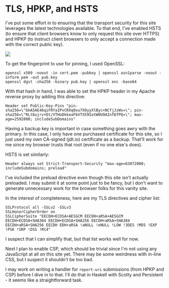 # TLS, HPKP, and HSTS

I've put some effort in to ensuring that the transport security for this site leverages the latest technologies available. To that end, I've enabled HSTS (to ensure that client browsers know to only request this site over HTTPS) and HPKP (to instruct client browsers to only accept a connection made with the correct public key).

![](/media/hpkp.png)

To get the fingerprint to use for pinning, I used OpenSSL:

~~~~ {.bash}
openssl x509 -noout -in cert.pem -pubkey | openssl asn1parse -noout -inform pem -out pub.key
openssl dgst -sha256 -binary pub.key | openssl enc -base64
~~~~

With that hash in hand, I was able to set the HPKP header in my Apache reverse proxy by adding this directive:

~~~~ {.apache}
Header set Public-Key-Pins "pin-sha256=\"bkA5AE46qiFRYaIPvCRXq0xu7XOyyXlByc+NCfjJzWs=\"; pin-sha256=\"RLt6ujrv+Dt/VTHoDkkeaFbVTX59IotW0U9AInf6TPQ=\"; max-age=2592000; includeSubDomains"
~~~~

Having a backup key is important in case something goes awry with the primary. In this case, I only have one purchased certificate for this site, so I just used my own CA-signed (jdt.io) certificate as a backup. That'll work for me since my browser trusts that root (even if no one else's does).

HSTS is set similarly:

~~~~ {.apache}
Header always set Strict-Transport-Security "max-age=63072000; includeSubdomains; preload"
~~~~

I've included the preload directive even though this site isn't actually preloaded. I may submit it at some point just to be fancy, but I don't want to generate unnecessary work for the browser folks for this vanity site.

In the interest of completeness, here are my TLS directives and cipher list:

~~~~ {.apache}
SSLProtocol all -SSLv2 -SSLv3
SSLHonorCipherOrder on
SSLCipherSuite "EECDH+ECDSA+AESGCM EECDH+aRSA+AESGCM EECDH+ECDSA+SHA384 EECDH+ECDSA+SHA256 EECDH+aRSA+SHA384 EECDH+aRSA+SHA256 EECDH EDH+aRSA !aNULL !eNULL !LOW !3DES !MD5 !EXP !PSK !SRP !DSS !RC4"
~~~~

I suspect that I can simplify that, but that list works well for now.

Next I plan to enable CSP, which should be trivial since I'm not using any JavaScript at all on this site yet. There may be some weirdness with in-line CSS, but I suspect it shouldn't be too bad.

I may work on writing a handler for `report-uri` submissions (from HPKP and CSP) before I dive in to that. I'll do that in Haskell with Scotty and Persistent - it seems like a straightforward task.

